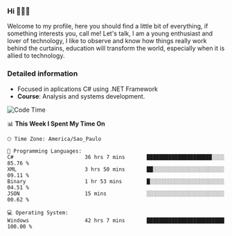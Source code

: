 


### Hi 🙋🏽‍♂️

Welcome to my profile, here you should find a little bit of everything, if something interests you, call me! Let's talk,
I am a young enthusiast and lover of technology, I like to observe and know how things really work behind the curtains, 
education will transform the world, especially when it is allied to technology.

### Detailed information
* Focused in aplications C# using .NET Framework
* **Course**: Analysis and systems development.

<!--START_SECTION:waka-->
![Code Time](http://img.shields.io/badge/Code%20Time-745%20hrs%2045%20mins-blue)

📊 **This Week I Spent My Time On** 

```text
🕑︎ Time Zone: America/Sao_Paulo

💬 Programming Languages: 
C#                       36 hrs 7 mins       █████████████████████░░░░   85.76 % 
XML                      3 hrs 50 mins       ██░░░░░░░░░░░░░░░░░░░░░░░   09.11 % 
Binary                   1 hr 53 mins        █░░░░░░░░░░░░░░░░░░░░░░░░   04.51 % 
JSON                     15 mins             ░░░░░░░░░░░░░░░░░░░░░░░░░   00.62 % 

💻 Operating System: 
Windows                  42 hrs 7 mins       █████████████████████████   100.00 % 
```


<!--END_SECTION:waka-->


